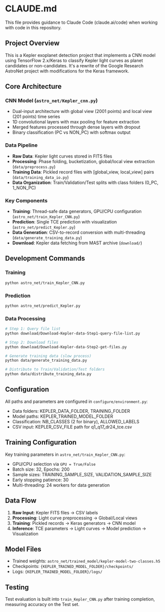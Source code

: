 # CLAUDE.md

This file provides guidance to Claude Code (claude.ai/code) when working with code in this repository.

## Project Overview

This is a Kepler exoplanet detection project that implements a CNN model using TensorFlow 2.x/Keras to classify Kepler light curves as planet candidates or non-candidates. It's a rewrite of the Google Research AstroNet project with modifications for the Keras framework.

## Core Architecture

### CNN Model (`astro_net/Kepler_cnn.py`)
- Dual-input architecture with global view (2001 points) and local view (201 points) time series
- 1D convolutional layers with max pooling for feature extraction
- Merged features processed through dense layers with dropout
- Binary classification (PC vs NON_PC) with softmax output

### Data Pipeline
- **Raw Data**: Kepler light curves stored in FITS files
- **Processing**: Phase folding, bucketization, global/local view extraction (`data/preprocess.py`)
- **Training Data**: Pickled record files with [global_view, local_view] pairs (`data/training_data_io.py`)
- **Data Organization**: Train/Validation/Test splits with class folders (0_PC, 1_NON_PC)

### Key Components
- **Training**: Thread-safe data generators, GPU/CPU configuration (`astro_net/train_Kepler_CNN.py`)
- **Prediction**: Single TCE prediction with visualization (`astro_net/predict_Kepler.py`)
- **Data Generation**: CSV-to-record conversion with multi-threading (`data/generate_training_data.py`)
- **Download**: Kepler data fetching from MAST archive (`download/`)

## Development Commands

### Training
```bash
python astro_net/train_Kepler_CNN.py
```

### Prediction
```bash
python astro_net/predict_Kepler.py
```

### Data Processing
```bash
# Step 1: Query file list
python download/Download-Kepler-data-Step1-query-file-list.py

# Step 2: Download files
python download/Download-Kepler-data-Step2-get-files.py

# Generate training data (slow process)
python data/generate_training_data.py

# Distribute to Train/Validation/Test folders
python data/distribute_training_data.py
```

## Configuration

All paths and parameters are configured in `configure/environment.py`:
- Data folders: KEPLER_DATA_FOLDER, TRAINING_FOLDER
- Model paths: KEPLER_TRAINED_MODEL_FOLDER
- Classification: NB_CLASSES (2 for binary), ALLOWED_LABELS
- CSV input: KEPLER_CSV_FILE path for q1_q17_dr24_tce.csv

## Training Configuration

Key training parameters in `astro_net/train_Kepler_CNN.py`:
- GPU/CPU selection via `GPU = True/False`
- Batch size: 32, Epochs: 200
- Sample sizes: TRAINING_SAMPLE_SIZE, VALIDATION_SAMPLE_SIZE
- Early stopping patience: 30
- Multi-threading: 24 workers for data generation

## Data Flow

1. **Raw Input**: Kepler FITS files → CSV labels
2. **Processing**: Light curve preprocessing → Global/Local views
3. **Training**: Pickled records → Keras generators → CNN model
4. **Inference**: TCE parameters → Light curves → Model prediction → Visualization

## Model Files

- Trained weights: `astro_net/trained_model/kepler-model-two-classes.h5`
- Checkpoints: `{KEPLER_TRAINED_MODEL_FOLDER}/checkpoints/`
- Logs: `{KEPLER_TRAINED_MODEL_FOLDER}/logs/`

## Testing

Test evaluation is built into `train_Kepler_CNN.py` after training completion, measuring accuracy on the Test set.